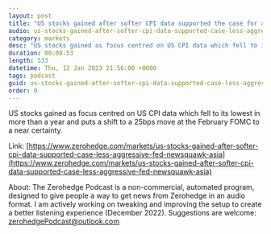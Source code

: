 ```yaml
---
layout: post
title: "US stocks gained after softer CPI data supported the case for a less aggressive Fed - Newsquawk Asia-Pac Market Open"
audio: us-stocks-gained-after-softer-cpi-data-supported-case-less-aggressive-fed-newsquawk-asia-0
category: markets
desc: "US stocks gained as focus centred on US CPI data which fell to its lowest in more than a year and puts a shift to a 25bps move at the February FOMC to a near certainty."
duration: 00:08:53
length: 533
datetime: Thu, 12 Jan 2023 21:56:00 +0000
tags: podcast
guid: us-stocks-gained-after-softer-cpi-data-supported-case-less-aggressive-fed-newsquawk-asia-0
order: 0
---
```

US stocks gained as focus centred on US CPI data which fell to its lowest in more than a year and puts a shift to a 25bps move at the February FOMC to a near certainty.

Link: [https://www.zerohedge.com/markets/us-stocks-gained-after-softer-cpi-data-supported-case-less-aggressive-fed-newsquawk-asia](https://www.zerohedge.com/markets/us-stocks-gained-after-softer-cpi-data-supported-case-less-aggressive-fed-newsquawk-asia)

About: The Zerohedge Podcast is a non-commercial, automated program, designed to give people a way to get news from Zerohedge in an audio format.  I am actively working on tweaking and improving the setup to create a better listening experience (December 2022).  Suggestions are welcome: [zerohedgePodcast@outlook.com](mailto:zerohedgePodcast@outlook.com)